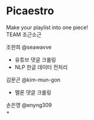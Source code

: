 # Picaestro  
Make your playlist into one piece!  
TEAM 조근소근  
  
조한희 @seawavve  
 + 유튜브 댓글 크롤링  
 + NLP 한글 데이터 전처리 
   
김문곤 @kim-mun-gon  
 + 멜론 댓글 크롤링  
   
손은영 @enyng309  
 +   

